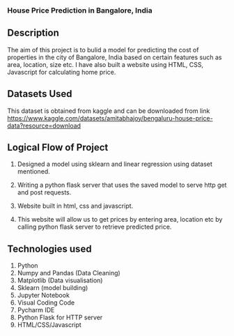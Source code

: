  ### House Price Prediction in Bangalore, India

 




## Description

The aim of this project is to bulid a model for predicting the cost of properties in the city of Bangalore, India based on certain features such as area, location, size etc. I have also built a website using HTML, CSS, Javascript for calculating home price.



##  Datasets Used

This dataset is obtained from kaggle and can be downloaded from link https://www.kaggle.com/datasets/amitabhajoy/bengaluru-house-price-data?resource=download

## Logical Flow of Project

1. Designed a model using sklearn and linear regression using dataset mentioned.

2. Writing a python flask server that uses the saved model to serve http get and post requests.

3. Website built in html, css and javascript.

4. This website will allow us to get prices by entering area, location etc by calling python flask server to retrieve predicted price.





##  Technologies used

1. Python
2. Numpy and Pandas (Data Cleaning)
3. Matplotlib       (Data visualisation)
4. Sklearn          (model building)
5. Jupyter Notebook
6. Visual Coding Code
7. Pycharm IDE
8. Python Flask for HTTP server
9. HTML/CSS/Javascript
